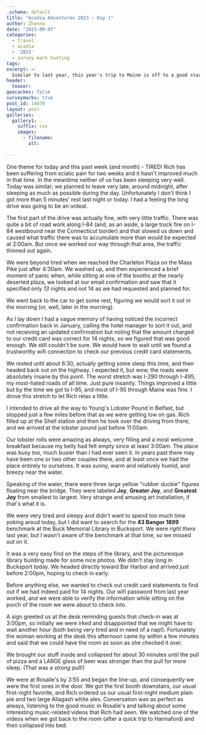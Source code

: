 ```yaml
---
_schema: default
title: "Acadia Adventures 2023 – Day 1"
author: Zhanna
date: "2023-09-07"
categories: 
  - travel
  - acadia
  - '2023'
  - survey mark hunting
tags:
excerpt: >-
  Similar to last year, this year's trip to Maine is off to a good start: lobster rolls, benchmark hunting, and pizza!
header:
  teaser:
geocaches: false
surveymarks: true
post_id: 14070
layout: post
galleries:
  gallery1:
    suffix: cvx
    images:
      - filename: 
        alt:
    
---
```


One theme for today and this past week (and month) - TIRED! Rich has been suffering from sciatic pain for two weeks and it hasn't improved much in that time.  In the meantime neither of us has been sleeping very well. Today was similar; we planned to leave very late, around midnight, after sleeping as much as possible during the day. Unfortunately I don't think I got more than 5 minutes' rest last night or today. I had a feeling the long drive was going to be an ordeal.

The first part of the drive was actually fine, with very little traffic. There was quite a bit of road work along I-84 (and, as an aside, a large truck fire on I-84 westbound near the Connecticut border) and that slowed us down and caused what traffic there was to accumulate more than would be expected at 2:00am. But once we worked our way through that area, the traffic thinned out again.

We were beyond tired when we reached the Charleton Plaza on the Mass Pike just after 4:30am. We washed up, and then experienced a brief moment of panic when, while sitting at one of the booths at the nearly deserted plaza, we looked at our email confirmation and saw that it specified only _13_ nights and not 14 as we had requested and planned for.

We went back to the car to get some rest, figuring we would sort it out in the morning (or, well, later in the morning). 

As I lay down I had a vague memory of having noticed the incorrect confirmation back in January, calling the hotel manager to sort it out, and not receiving an updated confirmation but noting that the amount charged to our credit card was correct for 14 nights, so we figured that was good enough. We still couldn't be sure. We would have to wait until we found a trustworthy wifi connection to check our previous credit card statements.

We rested until about 6:30, actually getting some sleep this time, and then headed back out on the highway. I expected it, but wow, the roads were absolutely insane by this point. The worst stretch was I-290 through I-495, my most-hated roads of all time. Just pure insanity. Things improved a little but by the time we got to I-95, and most of I-95 through Maine was fine. I drove this stretch to let Rich relax a little.

I intended to drive all the way to Young's Lobster Pound in Belfast, but stopped just a few miles before that as we were getting low on gas. Rich filled up at the Shell station and then he took over the driving from there, and we arrived at the lobster pound just before 11:00am.

Our lobster rolls were amazing as always, very filling and a most welcome breakfast because my belly had felt empty since at least 3:00am. The place was busy too, much busier than I had ever seen it. In years past there may have been one or two other couples there, and at least once we had the place entirely to ourselves. It was sunny, warm and relatively humid, and breezy near the water.

Speaking of the water, there were three large yellow "rubber duckie" figures floating near the bridge. They were labeled **Joy**, **Greater Joy**, and **Greatest Joy** from smallest to largest. Very strange and amusing art installation, if that's what it is.

We were very tired and sleepy and didn't want to spend too much time poking aroud today, but I did want to search for the **43 Bangor 1899** benchmark at the Buck Memorial Library in Bucksport. We were _right there_ last year, but I wasn't aware of the benchmark at that time, so we missed out on it.

It was a very easy find on the steps of the library, and the picturesque library building made for some nice photos. We didn't stay long in Bucksport today. We headed directly toward Bar Harbor and arrived just before 2:00pm, hoping to check in early.

Before anything else, we wanted to check out credit card statements to find out if we had indeed paid for 14 nights. Our wifi password from last year worked, and we were able to verify the information while sitting on the porch of the room we were about to check into.

A sign greeted us at the desk reminding guests that check-in was at 3:00pm, so initially we were irked and disappointed that we might have to wait another hour (both being very tired and in need of a nap!). Fortunately the woman working at the desk this afternoon came by within a few minutes and said that we could have the room as soon as she checked it over.

We brought our stuff inside and collapsed for about 30 minutes until the pull of pizza and a LARGE glass of beer was stronger than the pull for more sleep. (That was a _strong_ pull!) 

We were at Rosalie's by 3:55 and began the line-up, and consequently we were the first ones in the door. We got the first booth downstairs, our usual first-night favorite, and Rich ordered us our usual first-night medium plain pie and two large Allagash white ales. Conversation was as perfect as always, listening to the good music in Rosalie's and talking about some interesting music-related videos that Rich had seen. We watched one of the videos when we got back to the room (after a quick trip to Hannaford) and then collapsed into bed.
